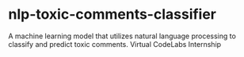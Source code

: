 # nlp-toxic-comments-classifier
A machine learning model that utilizes natural language processing to classify and predict toxic comments.
Virtual CodeLabs Internship 
